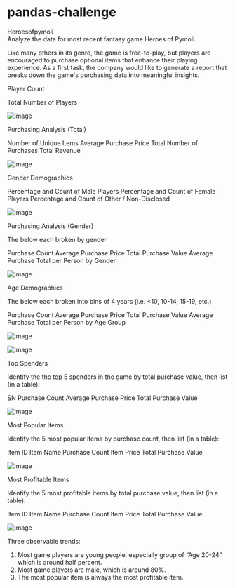# pandas-challenge
Heroesofpymoli    
Analyze the data for most recent fantasy game Heroes of Pymoli.

Like many others in its genre, the game is free-to-play, but players are encouraged to purchase optional items that enhance their playing experience. As a first task, the company would like to generate a report that breaks down the game's purchasing data into meaningful insights.


Player Count

Total Number of Players

![image](https://user-images.githubusercontent.com/79819331/119212275-41114680-ba85-11eb-97ce-4aab73928395.png)


Purchasing Analysis (Total)

Number of Unique Items
Average Purchase Price
Total Number of Purchases
Total Revenue

![image](https://user-images.githubusercontent.com/79819331/119212333-a06f5680-ba85-11eb-8b73-4f7ba7bd1aed.png)


Gender Demographics

Percentage and Count of Male Players
Percentage and Count of Female Players
Percentage and Count of Other / Non-Disclosed

![image](https://user-images.githubusercontent.com/79819331/119212357-c1d04280-ba85-11eb-8b6e-20e2ffd563e2.png)


Purchasing Analysis (Gender)

The below each broken by gender

Purchase Count
Average Purchase Price
Total Purchase Value
Average Purchase Total per Person by Gender

![image](https://user-images.githubusercontent.com/79819331/119212439-4b801000-ba86-11eb-8e69-7d5dab72de00.png)



Age Demographics

The below each broken into bins of 4 years (i.e. <10, 10-14, 15-19, etc.)

Purchase Count
Average Purchase Price
Total Purchase Value
Average Purchase Total per Person by Age Group

![image](https://user-images.githubusercontent.com/79819331/119212419-28edf700-ba86-11eb-9b1a-0a506fed34aa.png)



![image](https://user-images.githubusercontent.com/79819331/119212458-710d1980-ba86-11eb-9f82-91aa47a92a9a.png)



Top Spenders

Identify the the top 5 spenders in the game by total purchase value, then list (in a table):

SN
Purchase Count
Average Purchase Price
Total Purchase Value

![image](https://user-images.githubusercontent.com/79819331/119212473-8d10bb00-ba86-11eb-941b-a7491b754d62.png)


Most Popular Items

Identify the 5 most popular items by purchase count, then list (in a table):

Item ID
Item Name
Purchase Count
Item Price
Total Purchase Value


![image](https://user-images.githubusercontent.com/79819331/119212614-90587680-ba87-11eb-8535-29e50a655026.png)



Most Profitable Items

Identify the 5 most profitable items by total purchase value, then list (in a table):

Item ID
Item Name
Purchase Count
Item Price
Total Purchase Value


![image](https://user-images.githubusercontent.com/79819331/119212622-95b5c100-ba87-11eb-99c3-a840d506fcf9.png)




Three observable trends:
1.	Most game players are young people, especially group of “Age 20-24” which is around half percent.
2.	Most game players are male, which is around 80%.
3.	The most popular item is always the most profitable item.


